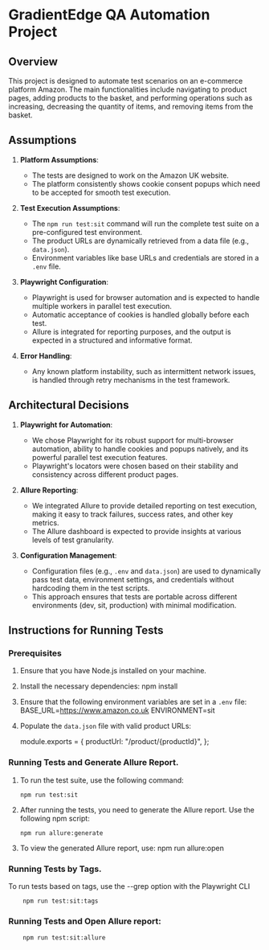 # GradientEdge QA Automation Project

## Overview

This project is designed to automate test scenarios on an e-commerce platform Amazon. The main functionalities include navigating to product pages, adding products to the basket, and performing operations such as increasing, decreasing the quantity of items, and removing items from the basket.

## Assumptions

1. **Platform Assumptions**:

   - The tests are designed to work on the Amazon UK website.
   - The platform consistently shows cookie consent popups which need to be accepted for smooth test execution.

2. **Test Execution Assumptions**:

   - The `npm run test:sit` command will run the complete test suite on a pre-configured test environment.
   - The product URLs are dynamically retrieved from a data file (e.g., `data.json`).
   - Environment variables like base URLs and credentials are stored in a `.env` file.

3. **Playwright Configuration**:

   - Playwright is used for browser automation and is expected to handle multiple workers in parallel test execution.
   - Automatic acceptance of cookies is handled globally before each test.
   - Allure is integrated for reporting purposes, and the output is expected in a structured and informative format.

4. **Error Handling**:
   - Any known platform instability, such as intermittent network issues, is handled through retry mechanisms in the test framework.

## Architectural Decisions

1. **Playwright for Automation**:

   - We chose Playwright for its robust support for multi-browser automation, ability to handle cookies and popups natively, and its powerful parallel test execution features.
   - Playwright's locators were chosen based on their stability and consistency across different product pages.

2. **Allure Reporting**:

   - We integrated Allure to provide detailed reporting on test execution, making it easy to track failures, success rates, and other key metrics.
   - The Allure dashboard is expected to provide insights at various levels of test granularity.

3. **Configuration Management**:
   - Configuration files (e.g., `.env` and `data.json`) are used to dynamically pass test data, environment settings, and credentials without hardcoding them in the test scripts.
   - This approach ensures that tests are portable across different environments (dev, sit, production) with minimal modification.

## Instructions for Running Tests

### Prerequisites

1. Ensure that you have Node.js installed on your machine.
2. Install the necessary dependencies:
   npm install

3. Ensure that the following environment variables are set in a `.env` file:
   BASE_URL=https://www.amazon.co.uk
   ENVIRONMENT=sit

4. Populate the `data.json` file with valid product URLs:

   module.exports = {
   productUrl: "/product/{productId}",
   };

### Running Tests and Generate Allure Report.

1.  To run the test suite, use the following command:

        npm run test:sit

2.  After running the tests, you need to generate the Allure report. Use the following npm script:

        npm run allure:generate

3.  To view the generated Allure report, use:
    npm run allure:open

### Running Tests by Tags.

To run tests based on tags, use the --grep option with the Playwright CLI

        npm run test:sit:tags

### Running Tests and Open Allure report:

        npm run test:sit:allure
